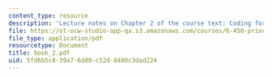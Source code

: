 ```yaml
---
content_type: resource
description: 'Lecture notes on Chapter 2 of the course text: Coding for Discrete Sources.'
file: https://ol-ocw-studio-app-qa.s3.amazonaws.com/courses/6-450-principles-of-digital-communications-i-fall-2006/5fd6b5c839a76dd0c52d8480c3dad224_book_2.pdf
file_type: application/pdf
resourcetype: Document
title: book_2.pdf
uid: 5fd6b5c8-39a7-6dd0-c52d-8480c3dad224
---
```

